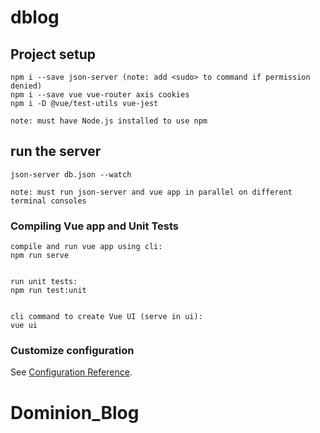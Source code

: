 # dblog


## Project setup
```
npm i --save json-server (note: add <sudo> to command if permission denied)
npm i --save vue vue-router axis cookies
npm i -D @vue/test-utils vue-jest

note: must have Node.js installed to use npm
```



## run the server
```
json-server db.json --watch

note: must run json-server and vue app in parallel on different terminal consoles
```

### Compiling Vue app and Unit Tests
```
compile and run vue app using cli:
npm run serve


run unit tests:
npm run test:unit


cli command to create Vue UI (serve in ui):
vue ui

```


### Customize configuration
See [Configuration Reference](https://cli.vuejs.org/config/).
# Dominion_Blog
